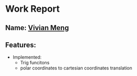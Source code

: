 
# Work Report

## Name: <ins> Vivian Meng </ins>

## Features:



- Implemented:
  - Trig funcitons
  - polar coordinates to cartesian coordinates translation
  




